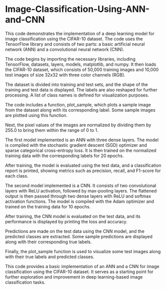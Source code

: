 # Image-Classification-Using-ANN-and-CNN
This code demonstrates the implementation of a deep learning model for image classification using the CIFAR-10 dataset. The code uses the TensorFlow library and consists of two parts: a basic artificial neural network (ANN) and a convolutional neural network (CNN).

The code begins by importing the necessary libraries, including TensorFlow, datasets, layers, models, matplotlib, and numpy. It then loads the CIFAR-10 dataset, which consists of 50,000 training images and 10,000 test images of size 32x32 with three color channels (RGB).

The dataset is divided into training and test sets, and the shape of the training and test data is displayed. The labels are also reshaped for further processing. A list of class names is defined for visualization purposes.

The code includes a function, plot_sample, which plots a sample image from the dataset along with its corresponding label. Some sample images are plotted using this function.

Next, the pixel values of the images are normalized by dividing them by 255.0 to bring them within the range of 0 to 1.

The first model implemented is an ANN with three dense layers. The model is compiled with the stochastic gradient descent (SGD) optimizer and sparse categorical cross-entropy loss. It is then trained on the normalized training data with the corresponding labels for 20 epochs.

After training, the model is evaluated using the test data, and a classification report is printed, showing metrics such as precision, recall, and F1-score for each class.

The second model implemented is a CNN. It consists of two convolutional layers with ReLU activation, followed by max-pooling layers. The flattened output is then passed through two dense layers with ReLU and softmax activation functions. The model is compiled with the Adam optimizer and trained on the training data for 10 epochs.

After training, the CNN model is evaluated on the test data, and its performance is displayed by printing the loss and accuracy.

Predictions are made on the test data using the CNN model, and the predicted classes are extracted. Some sample predictions are displayed along with their corresponding true labels.

Finally, the plot_sample function is used to visualize some test images along with their true labels and predicted classes.

This code provides a basic implementation of an ANN and a CNN for image classification using the CIFAR-10 dataset. It serves as a starting point for further exploration and improvement in deep learning-based image classification tasks.
